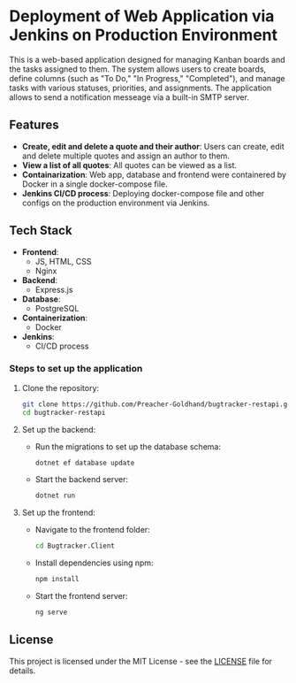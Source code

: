 # Deployment of Web Application via Jenkins on Production Environment 

This is a web-based application designed for managing Kanban boards and the tasks assigned to them. The system allows users to create boards, define columns (such as "To Do," "In Progress," "Completed"), and manage tasks with various statuses, priorities, and assignments. The application allows to send a notification messeage via a built-in SMTP server.

## Features

- **Create, edit and delete a quote and their author**: Users can create, edit and delete multiple quotes and assign an author to them.
- **View a list of all quotes**: All quotes can be viewed as a list.
- **Containarization**: Web app, database and frontend were containered by Docker in a single docker-compose file.
- **Jenkins CI/CD process**: Deploying docker-compose file and other configs on the production environment via Jenkins.

## Tech Stack

- **Frontend**: 
  - JS, HTML, CSS
  - Nginx 
- **Backend**: 
  - Express.js
- **Database**: 
  - PostgreSQL
- **Containerization**:
   - Docker
- **Jenkins**:
  - CI/CD process
     
### Steps to set up the application

1. Clone the repository:
    ```bash
    git clone https://github.com/Preacher-Goldhand/bugtracker-restapi.git
    cd bugtracker-restapi
    ```

2. Set up the backend:
    - Run the migrations to set up the database schema:
        ```bash
        dotnet ef database update
        ```

    - Start the backend server:
        ```bash
        dotnet run
        ```

3. Set up the frontend:
    - Navigate to the frontend folder:
        ```bash
        cd Bugtracker.Client
        ```

    - Install dependencies using npm:
        ```bash
        npm install
        ```

    - Start the frontend server:
        ```bash
        ng serve
        ```


## License

This project is licensed under the MIT License - see the [LICENSE](LICENSE) file for details.

